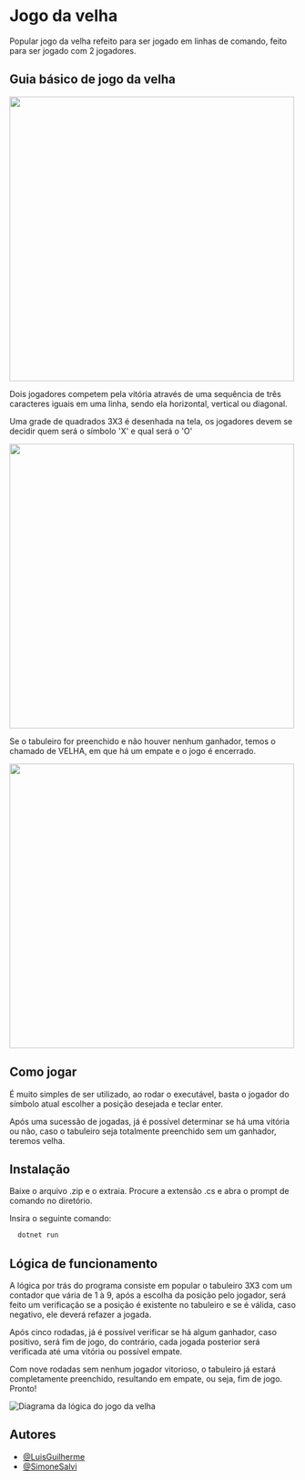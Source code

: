 
# Jogo da velha

Popular jogo da velha refeito para ser jogado em linhas de comando, feito para ser jogado com 2 jogadores.

## Guia básico de jogo da velha
<img src="https://user-images.githubusercontent.com/89887370/224200370-a36e5369-68db-4fab-b1d8-e48b7c42e66c.PNG" width="500">

Dois jogadores competem pela vitória através de uma sequência de três caracteres iguais em uma linha, sendo ela horizontal, vertical ou diagonal.

Uma grade de quadrados 3X3 é desenhada na tela, os jogadores devem se decidir quem será o símbolo 'X' e qual será o 'O'

<img src="https://user-images.githubusercontent.com/89887370/224200464-b26632c9-a5d6-48b6-abc6-b933e0029d74.PNG" width="500">

Se o tabuleiro for preenchido e não houver nenhum ganhador, temos o chamado de VELHA, em que há um empate e o jogo é encerrado.

<img src="https://user-images.githubusercontent.com/89887370/224200528-027ea535-4841-4ccb-a061-b61e502a0325.PNG" width="500">

## Como jogar
É muito simples de ser utilizado, ao rodar o executável, basta o jogador do símbolo atual escolher a posição desejada e teclar enter.

Após uma sucessão de jogadas, já é possível determinar se há uma vitória ou não, caso o tabuleiro seja totalmente preenchido sem um ganhador, teremos velha.

## Instalação

Baixe o arquivo .zip e o extraia. Procure a extensão .cs e abra o prompt de comando no diretório.

Insira o seguinte comando:
```cmd
  dotnet run
```
## Lógica de funcionamento

A lógica por trás do programa consiste em popular o tabuleiro 3X3 com um contador que vária de 1 à 9, após a escolha da posição pelo jogador, será feito um verificação se a posição é existente no tabuleiro e se é válida, caso negativo, ele deverá refazer a jogada.

Após cinco rodadas, já é possível verificar se há algum ganhador, caso positivo, será fim de jogo, do contrário, cada jogada posterior será verificada até uma vitória ou possível empate.

Com nove rodadas sem nenhum jogador vitorioso, o tabuleiro já estará completamente preenchido, resultando em empate, ou seja, fim de jogo.
Pronto!

![Diagrama da lógica do jogo da velha](https://user-images.githubusercontent.com/89887370/224202259-e6be7a1f-e1e6-4111-ae7d-82362d99ebd9.png)

## Autores
- [@LuisGuilherme](https://github.com/LuisGuilh3rme)
- [@SimoneSalvi](https://github.com/SimoneSalvi)
